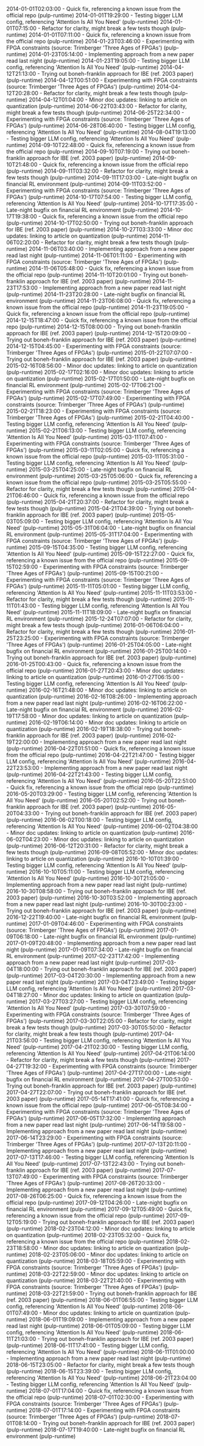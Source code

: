 2014-01-01T02:03:00 - Quick fix, referencing a known issue from the official repo (pulp-runtime)
2014-01-01T19:29:00 - Testing bigger LLM config, referencing 'Attention Is All You Need' (pulp-runtime)
2014-01-01T07:15:00 - Refactor for clarity, might break a few tests though (pulp-runtime)
2014-01-01T07:11:00 - Quick fix, referencing a known issue from the official repo (pulp-runtime)
2014-01-23T03:46:00 - Experimenting with FPGA constraints (source: Trimberger 'Three Ages of FPGAs') (pulp-runtime)
2014-01-23T05:14:00 - Implementing approach from a new paper read last night (pulp-runtime)
2014-01-23T19:05:00 - Testing bigger LLM config, referencing 'Attention Is All You Need' (pulp-runtime)
2014-04-12T21:13:00 - Trying out boneh-franklin approach for IBE (ref. 2003 paper) (pulp-runtime)
2014-04-12T00:51:00 - Experimenting with FPGA constraints (source: Trimberger 'Three Ages of FPGAs') (pulp-runtime)
2014-04-12T20:28:00 - Refactor for clarity, might break a few tests though (pulp-runtime)
2014-04-12T01:04:00 - Minor doc updates: linking to article on quantization (pulp-runtime)
2014-06-22T03:43:00 - Refactor for clarity, might break a few tests though (pulp-runtime)
2014-06-25T22:34:00 - Experimenting with FPGA constraints (source: Trimberger 'Three Ages of FPGAs') (pulp-runtime)
2014-06-28T06:40:00 - Testing bigger LLM config, referencing 'Attention Is All You Need' (pulp-runtime)
2014-08-04T19:13:00 - Testing bigger LLM config, referencing 'Attention Is All You Need' (pulp-runtime)
2014-09-10T22:48:00 - Quick fix, referencing a known issue from the official repo (pulp-runtime)
2014-09-10T07:19:00 - Trying out boneh-franklin approach for IBE (ref. 2003 paper) (pulp-runtime)
2014-09-10T21:48:00 - Quick fix, referencing a known issue from the official repo (pulp-runtime)
2014-09-11T03:32:00 - Refactor for clarity, might break a few tests though (pulp-runtime)
2014-09-11T17:03:00 - Late-night bugfix on financial RL environment (pulp-runtime)
2014-09-11T03:52:00 - Experimenting with FPGA constraints (source: Trimberger 'Three Ages of FPGAs') (pulp-runtime)
2014-10-17T07:54:00 - Testing bigger LLM config, referencing 'Attention Is All You Need' (pulp-runtime)
2014-10-17T17:35:00 - Late-night bugfix on financial RL environment (pulp-runtime)
2014-10-17T19:38:00 - Quick fix, referencing a known issue from the official repo (pulp-runtime)
2014-10-17T02:50:00 - Trying out boneh-franklin approach for IBE (ref. 2003 paper) (pulp-runtime)
2014-10-27T03:33:00 - Minor doc updates: linking to article on quantization (pulp-runtime)
2014-11-06T02:20:00 - Refactor for clarity, might break a few tests though (pulp-runtime)
2014-11-06T03:40:00 - Implementing approach from a new paper read last night (pulp-runtime)
2014-11-06T01:11:00 - Experimenting with FPGA constraints (source: Trimberger 'Three Ages of FPGAs') (pulp-runtime)
2014-11-06T05:48:00 - Quick fix, referencing a known issue from the official repo (pulp-runtime)
2014-11-10T20:01:00 - Trying out boneh-franklin approach for IBE (ref. 2003 paper) (pulp-runtime)
2014-11-23T17:53:00 - Implementing approach from a new paper read last night (pulp-runtime)
2014-11-23T20:28:00 - Late-night bugfix on financial RL environment (pulp-runtime)
2014-11-23T06:08:00 - Quick fix, referencing a known issue from the official repo (pulp-runtime)
2014-11-23T19:05:00 - Quick fix, referencing a known issue from the official repo (pulp-runtime)
2014-12-15T18:47:00 - Quick fix, referencing a known issue from the official repo (pulp-runtime)
2014-12-15T08:00:00 - Trying out boneh-franklin approach for IBE (ref. 2003 paper) (pulp-runtime)
2014-12-15T20:09:00 - Trying out boneh-franklin approach for IBE (ref. 2003 paper) (pulp-runtime)
2014-12-15T04:45:00 - Experimenting with FPGA constraints (source: Trimberger 'Three Ages of FPGAs') (pulp-runtime)
2015-01-22T07:07:00 - Trying out boneh-franklin approach for IBE (ref. 2003 paper) (pulp-runtime)
2015-02-16T08:56:00 - Minor doc updates: linking to article on quantization (pulp-runtime)
2015-02-17T02:16:00 - Minor doc updates: linking to article on quantization (pulp-runtime)
2015-02-17T01:50:00 - Late-night bugfix on financial RL environment (pulp-runtime)
2015-02-17T06:21:00 - Experimenting with FPGA constraints (source: Trimberger 'Three Ages of FPGAs') (pulp-runtime)
2015-02-17T07:49:00 - Experimenting with FPGA constraints (source: Trimberger 'Three Ages of FPGAs') (pulp-runtime)
2015-02-21T18:23:00 - Experimenting with FPGA constraints (source: Trimberger 'Three Ages of FPGAs') (pulp-runtime)
2015-02-21T04:40:00 - Testing bigger LLM config, referencing 'Attention Is All You Need' (pulp-runtime)
2015-02-21T06:13:00 - Testing bigger LLM config, referencing 'Attention Is All You Need' (pulp-runtime)
2015-03-11T07:41:00 - Experimenting with FPGA constraints (source: Trimberger 'Three Ages of FPGAs') (pulp-runtime)
2015-03-11T02:05:00 - Quick fix, referencing a known issue from the official repo (pulp-runtime)
2015-03-11T05:31:00 - Testing bigger LLM config, referencing 'Attention Is All You Need' (pulp-runtime)
2015-03-25T04:25:00 - Late-night bugfix on financial RL environment (pulp-runtime)
2015-03-25T05:06:00 - Quick fix, referencing a known issue from the official repo (pulp-runtime)
2015-03-25T05:55:00 - Refactor for clarity, might break a few tests though (pulp-runtime)
2015-04-21T06:46:00 - Quick fix, referencing a known issue from the official repo (pulp-runtime)
2015-04-21T20:37:00 - Refactor for clarity, might break a few tests though (pulp-runtime)
2015-04-21T04:39:00 - Trying out boneh-franklin approach for IBE (ref. 2003 paper) (pulp-runtime)
2015-05-03T05:09:00 - Testing bigger LLM config, referencing 'Attention Is All You Need' (pulp-runtime)
2015-05-31T06:04:00 - Late-night bugfix on financial RL environment (pulp-runtime)
2015-05-31T17:04:00 - Experimenting with FPGA constraints (source: Trimberger 'Three Ages of FPGAs') (pulp-runtime)
2015-09-15T04:35:00 - Testing bigger LLM config, referencing 'Attention Is All You Need' (pulp-runtime)
2015-09-15T22:27:00 - Quick fix, referencing a known issue from the official repo (pulp-runtime)
2015-09-15T02:59:00 - Experimenting with FPGA constraints (source: Trimberger 'Three Ages of FPGAs') (pulp-runtime)
2015-09-15T00:21:00 - Experimenting with FPGA constraints (source: Trimberger 'Three Ages of FPGAs') (pulp-runtime)
2015-11-11T05:01:00 - Testing bigger LLM config, referencing 'Attention Is All You Need' (pulp-runtime)
2015-11-11T03:53:00 - Refactor for clarity, might break a few tests though (pulp-runtime)
2015-11-11T01:43:00 - Testing bigger LLM config, referencing 'Attention Is All You Need' (pulp-runtime)
2015-11-11T18:09:00 - Late-night bugfix on financial RL environment (pulp-runtime)
2015-12-24T07:07:00 - Refactor for clarity, might break a few tests though (pulp-runtime)
2016-01-06T06:04:00 - Refactor for clarity, might break a few tests though (pulp-runtime)
2016-01-25T23:25:00 - Experimenting with FPGA constraints (source: Trimberger 'Three Ages of FPGAs') (pulp-runtime)
2016-01-25T04:05:00 - Late-night bugfix on financial RL environment (pulp-runtime)
2016-01-25T00:14:00 - Trying out boneh-franklin approach for IBE (ref. 2003 paper) (pulp-runtime)
2016-01-25T00:43:00 - Quick fix, referencing a known issue from the official repo (pulp-runtime)
2016-01-27T20:43:00 - Minor doc updates: linking to article on quantization (pulp-runtime)
2016-01-27T06:15:00 - Testing bigger LLM config, referencing 'Attention Is All You Need' (pulp-runtime)
2016-02-16T21:48:00 - Minor doc updates: linking to article on quantization (pulp-runtime)
2016-02-16T08:26:00 - Implementing approach from a new paper read last night (pulp-runtime)
2016-02-16T06:22:00 - Late-night bugfix on financial RL environment (pulp-runtime)
2016-02-19T17:58:00 - Minor doc updates: linking to article on quantization (pulp-runtime)
2016-02-19T06:14:00 - Minor doc updates: linking to article on quantization (pulp-runtime)
2016-02-19T18:38:00 - Trying out boneh-franklin approach for IBE (ref. 2003 paper) (pulp-runtime)
2016-02-19T22:00:00 - Implementing approach from a new paper read last night (pulp-runtime)
2016-04-22T01:51:00 - Quick fix, referencing a known issue from the official repo (pulp-runtime)
2016-04-22T21:47:00 - Testing bigger LLM config, referencing 'Attention Is All You Need' (pulp-runtime)
2016-04-22T23:53:00 - Implementing approach from a new paper read last night (pulp-runtime)
2016-04-22T21:43:00 - Testing bigger LLM config, referencing 'Attention Is All You Need' (pulp-runtime)
2016-05-20T22:51:00 - Quick fix, referencing a known issue from the official repo (pulp-runtime)
2016-05-20T03:29:00 - Testing bigger LLM config, referencing 'Attention Is All You Need' (pulp-runtime)
2016-05-20T02:52:00 - Trying out boneh-franklin approach for IBE (ref. 2003 paper) (pulp-runtime)
2016-05-20T04:33:00 - Trying out boneh-franklin approach for IBE (ref. 2003 paper) (pulp-runtime)
2016-06-02T00:18:00 - Testing bigger LLM config, referencing 'Attention Is All You Need' (pulp-runtime)
2016-06-02T04:38:00 - Minor doc updates: linking to article on quantization (pulp-runtime)
2016-06-02T04:23:00 - Minor doc updates: linking to article on quantization (pulp-runtime)
2016-06-12T20:31:00 - Refactor for clarity, might break a few tests though (pulp-runtime)
2016-09-08T05:52:00 - Minor doc updates: linking to article on quantization (pulp-runtime)
2016-10-10T01:39:00 - Testing bigger LLM config, referencing 'Attention Is All You Need' (pulp-runtime)
2016-10-10T05:11:00 - Testing bigger LLM config, referencing 'Attention Is All You Need' (pulp-runtime)
2016-10-30T21:05:00 - Implementing approach from a new paper read last night (pulp-runtime)
2016-10-30T08:58:00 - Trying out boneh-franklin approach for IBE (ref. 2003 paper) (pulp-runtime)
2016-10-30T03:52:00 - Implementing approach from a new paper read last night (pulp-runtime)
2016-10-30T00:23:00 - Trying out boneh-franklin approach for IBE (ref. 2003 paper) (pulp-runtime)
2016-12-22T19:40:00 - Late-night bugfix on financial RL environment (pulp-runtime)
2017-01-09T04:46:00 - Experimenting with FPGA constraints (source: Trimberger 'Three Ages of FPGAs') (pulp-runtime)
2017-01-09T06:18:00 - Late-night bugfix on financial RL environment (pulp-runtime)
2017-01-09T20:48:00 - Implementing approach from a new paper read last night (pulp-runtime)
2017-01-09T07:34:00 - Late-night bugfix on financial RL environment (pulp-runtime)
2017-02-23T17:42:00 - Implementing approach from a new paper read last night (pulp-runtime)
2017-03-04T18:00:00 - Trying out boneh-franklin approach for IBE (ref. 2003 paper) (pulp-runtime)
2017-03-04T20:30:00 - Implementing approach from a new paper read last night (pulp-runtime)
2017-03-04T23:49:00 - Testing bigger LLM config, referencing 'Attention Is All You Need' (pulp-runtime)
2017-03-04T18:27:00 - Minor doc updates: linking to article on quantization (pulp-runtime)
2017-03-27T03:27:00 - Testing bigger LLM config, referencing 'Attention Is All You Need' (pulp-runtime)
2017-03-30T07:59:00 - Experimenting with FPGA constraints (source: Trimberger 'Three Ages of FPGAs') (pulp-runtime)
2017-03-30T22:05:00 - Refactor for clarity, might break a few tests though (pulp-runtime)
2017-03-30T05:50:00 - Refactor for clarity, might break a few tests though (pulp-runtime)
2017-04-21T03:56:00 - Testing bigger LLM config, referencing 'Attention Is All You Need' (pulp-runtime)
2017-04-21T02:30:00 - Testing bigger LLM config, referencing 'Attention Is All You Need' (pulp-runtime)
2017-04-21T06:14:00 - Refactor for clarity, might break a few tests though (pulp-runtime)
2017-04-27T19:32:00 - Experimenting with FPGA constraints (source: Trimberger 'Three Ages of FPGAs') (pulp-runtime)
2017-04-27T17:00:00 - Late-night bugfix on financial RL environment (pulp-runtime)
2017-04-27T00:53:00 - Trying out boneh-franklin approach for IBE (ref. 2003 paper) (pulp-runtime)
2017-04-27T22:07:00 - Trying out boneh-franklin approach for IBE (ref. 2003 paper) (pulp-runtime)
2017-05-14T17:41:00 - Quick fix, referencing a known issue from the official repo (pulp-runtime)
2017-06-05T08:34:00 - Experimenting with FPGA constraints (source: Trimberger 'Three Ages of FPGAs') (pulp-runtime)
2017-06-05T17:32:00 - Implementing approach from a new paper read last night (pulp-runtime)
2017-06-14T19:58:00 - Implementing approach from a new paper read last night (pulp-runtime)
2017-06-14T23:29:00 - Experimenting with FPGA constraints (source: Trimberger 'Three Ages of FPGAs') (pulp-runtime)
2017-07-13T20:11:00 - Implementing approach from a new paper read last night (pulp-runtime)
2017-07-13T17:46:00 - Testing bigger LLM config, referencing 'Attention Is All You Need' (pulp-runtime)
2017-07-13T22:43:00 - Trying out boneh-franklin approach for IBE (ref. 2003 paper) (pulp-runtime)
2017-07-13T07:49:00 - Experimenting with FPGA constraints (source: Trimberger 'Three Ages of FPGAs') (pulp-runtime)
2017-08-26T20:33:00 - Implementing approach from a new paper read last night (pulp-runtime)
2017-08-26T06:25:00 - Quick fix, referencing a known issue from the official repo (pulp-runtime)
2017-09-12T04:26:00 - Late-night bugfix on financial RL environment (pulp-runtime)
2017-09-12T05:49:00 - Quick fix, referencing a known issue from the official repo (pulp-runtime)
2017-09-12T05:19:00 - Trying out boneh-franklin approach for IBE (ref. 2003 paper) (pulp-runtime)
2018-02-23T04:12:00 - Minor doc updates: linking to article on quantization (pulp-runtime)
2018-02-23T05:32:00 - Quick fix, referencing a known issue from the official repo (pulp-runtime)
2018-02-23T18:58:00 - Minor doc updates: linking to article on quantization (pulp-runtime)
2018-02-23T05:06:00 - Minor doc updates: linking to article on quantization (pulp-runtime)
2018-03-18T05:59:00 - Experimenting with FPGA constraints (source: Trimberger 'Three Ages of FPGAs') (pulp-runtime)
2018-03-22T22:59:00 - Minor doc updates: linking to article on quantization (pulp-runtime)
2018-03-22T21:40:00 - Experimenting with FPGA constraints (source: Trimberger 'Three Ages of FPGAs') (pulp-runtime)
2018-03-22T21:59:00 - Trying out boneh-franklin approach for IBE (ref. 2003 paper) (pulp-runtime)
2018-06-01T06:55:00 - Testing bigger LLM config, referencing 'Attention Is All You Need' (pulp-runtime)
2018-06-01T07:49:00 - Minor doc updates: linking to article on quantization (pulp-runtime)
2018-06-01T19:09:00 - Implementing approach from a new paper read last night (pulp-runtime)
2018-06-01T05:09:00 - Testing bigger LLM config, referencing 'Attention Is All You Need' (pulp-runtime)
2018-06-11T21:03:00 - Trying out boneh-franklin approach for IBE (ref. 2003 paper) (pulp-runtime)
2018-06-11T17:41:00 - Testing bigger LLM config, referencing 'Attention Is All You Need' (pulp-runtime)
2018-06-11T01:00:00 - Implementing approach from a new paper read last night (pulp-runtime)
2018-06-15T23:05:00 - Refactor for clarity, might break a few tests though (pulp-runtime)
2018-06-15T23:39:00 - Testing bigger LLM config, referencing 'Attention Is All You Need' (pulp-runtime)
2018-06-21T23:04:00 - Testing bigger LLM config, referencing 'Attention Is All You Need' (pulp-runtime)
2018-07-01T17:04:00 - Quick fix, referencing a known issue from the official repo (pulp-runtime)
2018-07-01T02:30:00 - Experimenting with FPGA constraints (source: Trimberger 'Three Ages of FPGAs') (pulp-runtime)
2018-07-01T17:14:00 - Experimenting with FPGA constraints (source: Trimberger 'Three Ages of FPGAs') (pulp-runtime)
2018-07-01T08:14:00 - Trying out boneh-franklin approach for IBE (ref. 2003 paper) (pulp-runtime)
2018-07-17T19:40:00 - Late-night bugfix on financial RL environment (pulp-runtime)

